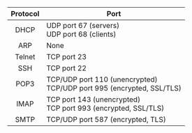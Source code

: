 
| Protocol | Port |
| :--: | ---- |
| DHCP | UDP port 67 (servers)<br>UDP port 68 (clients) |
| ARP | None |
| Telnet | TCP port 23 |
| SSH | TCP port 22 |
| POP3 | TCP/UDP port 110 (unencrypted)<br>TCP/UDP port 995 (encrypted, SSL/TLS) |
| IMAP | TCP port 143 (unencrypted)<br>TCP port 993 (encrypted, SSL/TLS) |
| SMTP | TCP/UDP port 587 (encrypted, TLS) |
